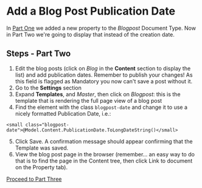 # Add a Blog Post Publication Date

In [Part One](./) we added a new property to the *Blogpost* Document Type.
Now in Part Two we're going to display that instead of the creation date.

## Steps - Part Two
1. Edit the blog posts (click on *Blog* in the **Content** section to display the list) and add publication dates. Remember to publish your changes!  As this field is flagged as Mandatory you now can't save a post without it.
2. Go to the **Settings** section
3. Expand **Templates**, and *Master*, then click on *Blogpost*: this is the template that is rendering the full page view of a blog post
4. Find the element with the class `blogpost-date` and change it to use a nicely formatted Publication Date, i.e.:
```
<small class="blogpost-date">@Model.Content.PublicationDate.ToLongDateString()</small>
```
5. Click Save.  A confirmation message should appear confirming that the Template was saved. 
6. View the blog post page in the browser (remember... an easy way to do that is to find the page in the Content tree, then click Link to document on the Property tab).

[Proceed to Part Three](part-3.md)
